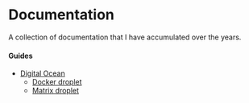 # Documentation

A collection of documentation that I have accumulated over the years.

#### Guides

* [Digital Ocean](/digital-ocean/README.md)
    * [Docker droplet](/digital-ocean/docker-droplet/README.md)
    * [Matrix droplet](/digital-ocean/matrix-droplet/README.md)

